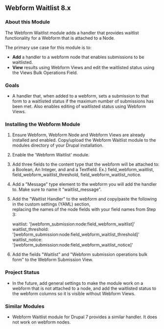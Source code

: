 Webform Waitlist 8.x
---------------

### About this Module

The Webform Waitlist module adds a handler that provides waitlist functionality for a Webform that is attached to a Node.

The primary use case for this module is to:

- **Add** a handler to a webform node that enables submissions to be waitlisted.
- **View** results using Webform Views and edit the waitlisted status using the Views Bulk Operations Field.

### Goals

- A handler that, when added to a webform, sets a submission to that form
  to a waitlisted status if the maximum number of submissions has been met.
  Also enables editing of waitlisted status using Webform Views.


### Installing the Webform Module

1. Ensure Webform, Webform Node and Webform Views are already installed and enabled. Copy/upload the Webform Waitlist 
   module to the modules directory of your Drupal installation.

2. Enable the 'Webform Waitlist' module.

3. Add three fields to the content type that the webform will be attached to: a Boolean, An Integer,
   and and a Textfield. Ex.) field_webform_waitlist, field_webform_waitlist_threshold, field_webform_waitlist_notice.

4. Add a "Message" type element to the webform you will add the handler to. Make sure to name it "waitlist_message".
   
5. Add the "Waitlist Handler" to the webform and copy/paste the following in the custom settings (YAML) section,  
   replacing the names of the node fields with your field names from Step 3:

    waitlist: '[webform_submission:node:field_webform_waitlist]'
    waitlist_threshold: '[webform_submission:node:field_webform_waitlist_threshold]'
    waitlist_notice: '[webform_submission:node:field_webform_waitlist_notice]'

6. Add the fields "Waitlist" and "Webform submission operations bulk form" to the Webform Submission View. 

### Project Status

- In the future, add general settings to make the module work on a webform that is not attached to a node,
  and add the waitlisted status to the webform columns so it is visible without Webform Views.

### Similar Modules

- Webform Waitlist module for Drupal 7 provides a similar handler. It does not work on webform nodes.
